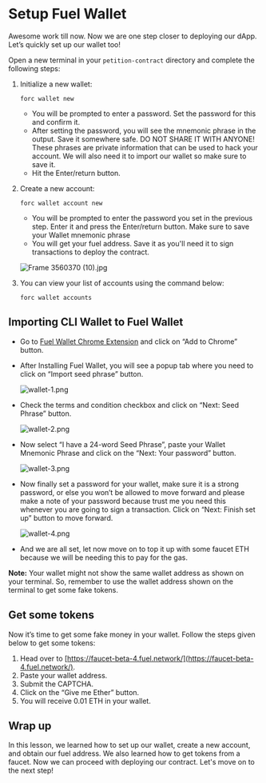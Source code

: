# Setup Fuel Wallet

Awesome work till now. Now we are one step closer to deploying our dApp. Let’s quickly set up our wallet too!

Open a new terminal in your `petition-contract` directory and complete the following steps:

1. Initialize a new wallet: 
    
    ```
    forc wallet new
    ```
    
    - You will be prompted to enter a password. Set the password for this and confirm it.
    - After setting the password, you will see the mnemonic phrase in the output. Save it somewhere safe. DO NOT SHARE IT WITH ANYONE! These phrases are private information that can be used to hack your account. We will also need it to import our wallet so make sure to save it.
    - Hit the Enter/return button.
    
2. Create a new account:
    
    ```
    forc wallet account new
    ```
    
    - You will be prompted to enter the password you set in the previous step. Enter it and press the Enter/return button. Make sure to save your Wallet mnemonic phrase
    - You will get your fuel address. Save it as you'll need it to sign transactions to deploy the contract.
    
    ![Frame 3560370 (10).jpg](https://github.com/0xmetaschool/Learning-Projects/blob/main/assests_for_all/assets_for_petition_fuel/Setup%20Fuel%20Wallet/Frame_3560370_(10).jpg?raw=true)
    

3. You can view your list of accounts using the command below:
    
    ```
    forc wallet accounts
    ```
    

## Importing CLI Wallet to Fuel Wallet

- Go to [Fuel Wallet Chrome Extension](https://chromewebstore.google.com/detail/fuel-wallet/dldjpboieedgcmpkchcjcbijingjcgok) and click on “Add to Chrome” button.
- After Installing Fuel Wallet, you will see a popup tab where you need to click on “Import seed phrase” button.
    
    ![wallet-1.png](https://github.com/0xmetaschool/Learning-Projects/blob/main/assests_for_all/assets_for_petition_fuel/Setup%20Fuel%20Wallet/wallet-1.png?raw=true)
    
- Check the terms and condition checkbox and click on “Next: Seed Phrase” button.
    
    ![wallet-2.png](https://github.com/0xmetaschool/Learning-Projects/blob/main/assests_for_all/assets_for_petition_fuel/Setup%20Fuel%20Wallet/wallet-2.png?raw=true)
    

- Now select “I have a 24-word Seed Phrase”, paste your Wallet Mnemonic Phrase and click on the “Next: Your password” button.
    
    ![wallet-3.png](https://github.com/0xmetaschool/Learning-Projects/blob/main/assests_for_all/assets_for_petition_fuel/Setup%20Fuel%20Wallet/wallet-3.png?raw=true)
    

- Now finally set a password for your wallet, make sure it is a strong password, or else you won’t be allowed to move forward and please make a note of your password because trust me you need this whenever you are going to sign a transaction. Click on “Next: Finish set up” button to move forward.
    
    ![wallet-4.png](https://github.com/0xmetaschool/Learning-Projects/blob/main/assests_for_all/assets_for_petition_fuel/Setup%20Fuel%20Wallet/wallet-4.png?raw=true)
    

- And we are all set, let now move on to top it up with some faucet ETH because we will be needing this to pay for the gas.

**Note:** Your wallet might not show the same wallet address as shown on your terminal. So, remember to use the wallet address shown on the terminal to get some fake tokens.

## Get some tokens

Now it’s time to get some fake money in your wallet. Follow the steps given below to get some tokens:

1. Head over to [https://faucet-beta-4.fuel.network/](https://faucet-beta-4.fuel.network/).
2. Paste your wallet address. 
3. Submit the CAPTCHA.
4. Click on the “Give me Ether” button.
5. You will receive 0.01 ETH in your wallet.

## Wrap up

In this lesson, we learned how to set up our wallet, create a new account, and obtain our fuel address. We also learned how to get tokens from a faucet. Now we can proceed with deploying our contract. Let's move on to the next step!